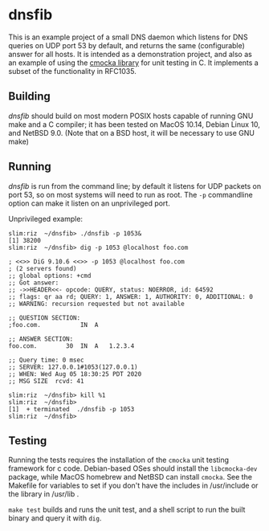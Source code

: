 dnsfib
======

This is an example project of a small DNS daemon which listens for DNS
queries on UDP port 53 by default, and returns the same (configurable)
answer for all hosts.  It is intended as a demonstration project, and
also as an example of using the [cmocka library](https://cmocka.org/)
for unit testing in C.  It implements a subset of the functionality
in RFC1035.

Building
--------

*dnsfib* should build on most modern POSIX hosts capable of running GNU make
and a C compiler; it has been tested on MacOS 10.14, Debian Linux 10, and
NetBSD 9.0.  (Note that on a BSD host, it will be necessary to use GNU make)


Running
-------

*dnsfib* is run from the command line; by default it listens for UDP packets on
port 53, so on most systems will need to run as root. The ```-p``` commandline
option can make it listen on an unprivileged port.

Unprivileged example:

```
slim:riz  ~/dnsfib> ./dnsfib -p 1053&
[1] 38200
slim:riz  ~/dnsfib> dig -p 1053 @localhost foo.com

; <<>> DiG 9.10.6 <<>> -p 1053 @localhost foo.com
; (2 servers found)
;; global options: +cmd
;; Got answer:
;; ->>HEADER<<- opcode: QUERY, status: NOERROR, id: 64592
;; flags: qr aa rd; QUERY: 1, ANSWER: 1, AUTHORITY: 0, ADDITIONAL: 0
;; WARNING: recursion requested but not available

;; QUESTION SECTION:
;foo.com.			IN	A

;; ANSWER SECTION:
foo.com.		30	IN	A	1.2.3.4

;; Query time: 0 msec
;; SERVER: 127.0.0.1#1053(127.0.0.1)
;; WHEN: Wed Aug 05 18:30:25 PDT 2020
;; MSG SIZE  rcvd: 41

slim:riz  ~/dnsfib> kill %1
slim:riz  ~/dnsfib>
[1]  + terminated  ./dnsfib -p 1053
slim:riz  ~/dnsfib>
```

Testing
-------

Running the tests requires the installation of the `cmocka` unit testing
framework for c code.  Debian-based OSes should install the `libcmocka-dev`
package, while MacOS homebrew and NetBSD can install `cmocka`.  See the Makefile
for variables to set if you don't have the includes in /usr/include or
the library in /usr/lib .

`make test` builds and runs the unit test, and a shell script to run the
built binary and query it with `dig`.
